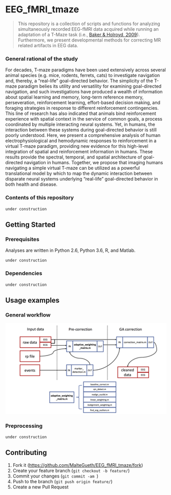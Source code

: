 # EEG_fMRI_tmaze

> This repository is a collection of scripts and functions for analyzing simultaneously recorded EEG-fMRI data acquired while running an adaptation of a T-Maze task (i.e., [Baker & Holroyd, 2009][baker_holroyd]). Furthermore, we present developmental methods for correcting MR related artifacts in EEG data. 

### General rational of the study

For decades, T-maze paradigms have been used extensively across several animal species (e.g. mice, rodents, ferrets, cats) to investigate
navigation and, thereby, a “real-life” goal-directed behavior. The simplicity of the T-maze paradigm belies its utility and versatility 
for examining goal-directed navigation, and such investigations have produced a wealth of information about spatial learning and memory, 
long-term reference memory, perseveration, reinforcement learning, effort-based decision making, and foraging strategies in response to 
different reinforcement contingencies. This line of research has also indicated that animals bind reinforcement experience with spatial 
context in the service of common goals, a process coordinated by multiple interacting neural systems. Yet, in humans, the interaction 
between these systems during goal-directed behavior is still poorly understood. 
Here, we present a comprehensive analysis of human electrophysiological and hemodynamic responses to reinforcement in a virtual T-maze 
paradigm, providing new evidence for this high-level integration of spatial and reinforcement information in humans. These results provide 
the spectral, temporal, and spatial architecture of goal-directed navigation in humans. 
Together, we propose that imaging humans navigating a simple virtual T-maze can be utilized as a powerful translational model by which to 
map the dynamic interaction between disparate neural systems underlying “real-life” goal-directed behavior in both health and disease.


### Contents of this repository

```
under construction
``` 

## Getting Started

### Prerequisites

Analyses are written in Python 2.6, Python 3.6, R, and Matlab. 

```
under construction
``` 

### Dependencies

```
under construction
``` 

## Usage examples

### General workflow

![](workflow.png)

### Preprocessing

```
under construction
```

## Contributing

1. Fork it (<https://github.com/MalteGueth/EEG_fMRI_tmaze/fork>)
2. Create your feature branch (`git checkout -b feature/`)
3. Commit your changes (`git commit -am `)
4. Push to the branch (`git push origin feature/`)
5. Create a new Pull Request

<!-- Markdown -->
[baker_holroyd]: https://academic.oup.com/cercor/article/19/8/1708/413785
[lap_page]: http://neurostimlab.com
[jp]: https://github.com/MalteGueth/EEG_fMRI_tmaze/tree/master/preprocessing
